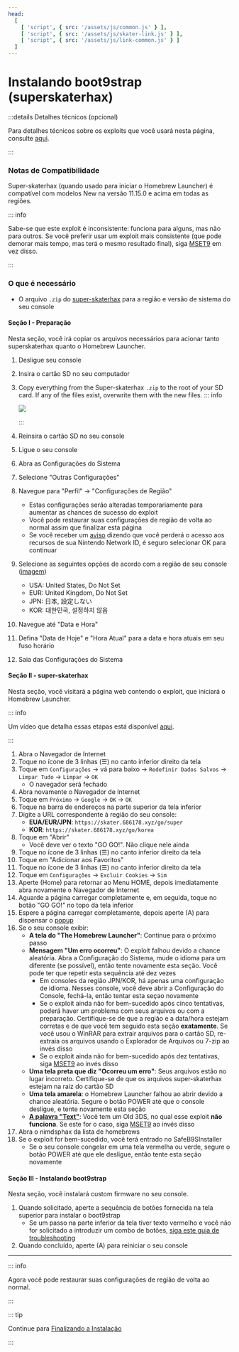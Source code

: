 ```yaml
---
head:
  [
    [ 'script', { src: '/assets/js/common.js' } ],
    [ 'script', { src: '/assets/js/skater-link.js' } ],
    [ 'script', { src: '/assets/js/link-common.js' } ]
  ]
---
```


# Instalando boot9strap (superskaterhax)

:::details Detalhes técnicos (opcional)

Para detalhes técnicos sobre os exploits que você usará nesta página, consulte [aqui](https://github.com/zoogie/super-skaterhax).

:::

### Notas de Compatibilidade

Super-skaterhax (quando usado para iniciar o Homebrew Launcher) é compatível com modelos New na versão 11.15.0 e acima em todas as regiões.

::: info

Sabe-se que este exploit é inconsistente: funciona para alguns, mas não para outros. Se você preferir usar um exploit mais consistente (que pode demorar mais tempo, mas terá o mesmo resultado final), siga [MSET9](installing-boot9strap-\(mset9\)) em vez disso.

:::

### O que é necessário

- O arquivo `.zip` do [super-skaterhax](https://skater.nintendohomebrew.com) para a região e versão de sistema do seu console

#### Seção I - Preparação

Nesta seção, você irá copiar os arquivos necessários para acionar tanto superskaterhax quanto o Homebrew Launcher.

1. Desligue seu console

2. Insira o cartão SD no seu computador

3. Copy everything from the Super-skaterhax `.zip` to the root of your SD card. If any of the files exist, overwrite them with the new files.
    ::: info

    ![](/images/screenshots/skaterhax/skater-root-layout.png)

    :::

4. Reinsira o cartão SD no seu console

5. Ligue o seu console

6. Abra as Configurações do Sistema

7. Selecione "Outras Configurações"

8. Navegue para "Perfil" -> "Configurações de Região"
    - Estas configurações serão alteradas temporariamente para aumentar as chances de sucesso do exploit
    - Você pode restaurar suas configurações de região de volta ao normal assim que finalizar esta página
    - Se você receber um [aviso](/images/screenshots/skaterhax/country-change-notice.png) dizendo que você perderá o acesso aos recursos de sua Nintendo Network ID, é seguro selecionar OK para continuar

9. Selecione as seguintes opções de acordo com a região de seu console ([imagem](/images/screenshots/skaterhax/skater-lang.png))
    - USA: United States, Do Not Set
    - EUR: United Kingdom, Do Not Set
    - JPN: 日本, 設定しない
    - KOR: 대한민국, 설정하지 않음

10. Navegue até "Data e Hora"

11. Defina "Data de Hoje" e "Hora Atual" para a data e hora atuais em seu fuso horário

12. Saia das Configurações do Sistema

#### Seção II - super-skaterhax

Nesta seção, você visitará a página web contendo o exploit, que iniciará o Homebrew Launcher.

::: info

Um vídeo que detalha essas etapas está disponível [aqui](https://www.youtube.com/watch?v=DEcZB72vJts).

:::

1. Abra o Navegador de Internet
2. Toque no ícone de 3 linhas (☰) no canto inferior direito da tela
3. Toque em `Configurações` -> vá para baixo -> `Redefinir Dados Salvos` -> `Limpar Tudo` -> `Limpar` -> `OK`
    - O navegador será fechado
4. Abra novamente o Navegador de Internet
5. Toque em `Próximo` -> `Google` -> `OK` -> `OK`
6. Toque na barra de endereços na parte superior da tela inferior
7. Digite a URL correspondente à região do seu console:
    - **EUA/EUR/JPN**: `https://skater.686178.xyz/go/super`
    - **KOR**: `https://skater.686178.xyz/go/korea`
8. Toque em "Abrir"
    - Você deve ver o texto "GO GO!". Não clique nele ainda
9. Toque no ícone de 3 linhas (☰) no canto inferior direito da tela
10. Toque em "Adicionar aos Favoritos"
11. Toque no ícone de 3 linhas (☰) no canto inferior direito da tela
12. Toque em `Configurações` -> `Excluir Cookies` -> `Sim`
13. Aperte (Home) para retornar ao Menu HOME, depois imediatamente abra novamente o Navegador de Internet
14. Aguarde a página carregar completamente e, em seguida, toque no botão "GO GO!" no topo da tela inferior
15. Espere a página carregar completamente, depois aperte (A) para dispensar o [popup](/images/screenshots/skaterhax/skater-popup.png)
16. Se o seu console exibir:
    - **A tela do "The Homebrew Launcher"**: Continue para o próximo passo
    - **Mensagem "Um erro ocorreu"**: O exploit falhou devido a chance aleatória. Abra a Configuração do Sistema, mude o idioma para um diferente (se possível), então tente novamente esta seção. Você pode ter que repetir esta sequência até dez vezes
        - Em consoles da região JPN/KOR, há apenas uma configuração de idioma. Nesses console, você deve abrir a Configuração do Console, fechá-la, então tentar esta seçao novamente
        - Se o exploit ainda não for bem-sucedido após cinco tentativas, poderá haver um problema com seus arquivos ou com a preparação. Certifique-se de que a região e a data/hora estejam corretas e de que você tem seguido esta seção **exatamente**. Se você usou o WinRAR para extrair arquivos para o cartão SD, re-extraia os arquivos usando o Explorador de Arquivos ou 7-zip ao invés disso
        - Se o exploit ainda não for bem-sucedido após dez tentativas, siga [MSET9](installing-boot9strap-\(mset9\)) ao invés disso
    - **Uma tela preta que diz "Ocorreu um erro"**: Seus arquivos estão no lugar incorreto. Certifique-se de que os arquivos super-skaterhax estejam na raiz do cartão SD
    - **Uma tela amarela**: o Homebrew Launcher falhou ao abrir devido a chance aleatória. Segure o botão POWER até que o console desligue, e tente novamente esta seção
    - **[A palavra "Text"](/images/screenshots/skaterhax/skater-old3ds.png)**: Você tem um Old 3DS, no qual esse exploit **não funciona**. Se este for o caso, siga [MSET9](installing-boot9strap-\(mset9\)) ao invés disso
17. Abra o nimdsphax da lista de homebrews
18. Se o exploit for bem-sucedido, você terá entrado no SafeB9SInstaller
    - Se o seu console congelar em uma tela vermelha ou verde, segure o botão POWER até que ele desligue, então tente esta seção novamente

#### Seção III - Instalando boot9strap

Nesta seção, você instalará custom firmware no seu console.

1. Quando solicitado, aperte a sequência de botões fornecida na tela superior para instalar o boot9strap
    - Se um passo na parte inferior da tela tiver texto vermelho e você não for solicitado a introduzir um combo de botões, [siga este guia de troubleshooting](troubleshooting-super-skaterhax)
2. Quando concluído, aperte (A) para reiniciar o seu console

<!--@include: ./_include/configure-luma3ds.md -->

<!--@include: ./_include/luma3ds-installed-note.md -->

___

::: info

Agora você pode restaurar suas configurações de região de volta ao normal.

:::

::: tip

Continue para [Finalizando a Instalação](finalizing-setup)

:::
